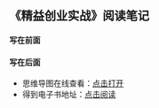 ## 《精益创业实战》阅读笔记

#### 写在前面


#### 写在后面
- 思维导图在线查看：[点击打开](/attachment/13.《精益创业实战》.svg)
- 得到电子书地址：[点击阅读]()